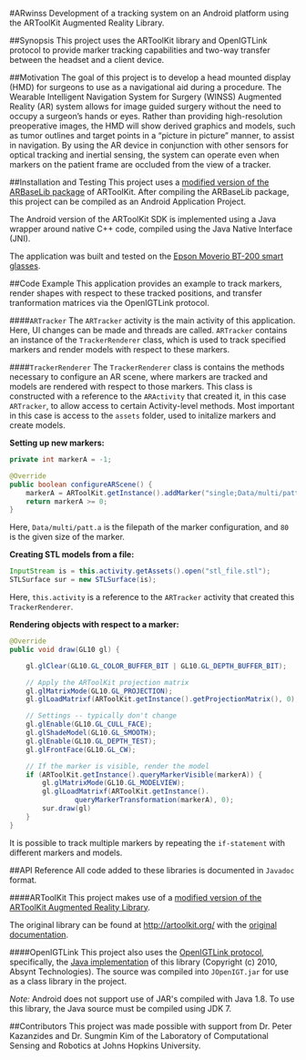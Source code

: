 #ARwinss
Development of a tracking system on an Android platform using the ARToolKit Augmented Reality Library.

##Synopsis
This project uses the ARToolKit library and OpenIGTLink protocol to provide marker tracking capabilities 
and two-way transfer between the headset and a client device.

##Motivation
The goal of this project is to develop a head mounted display (HMD) for surgeons to use as a navigational aid during a procedure.
The Wearable Intelligent Navigation System for Surgery (WINSS) Augmented Reality (AR) system allows for image guided surgery without the need to occupy a surgeon’s hands or eyes. 
Rather than providing high-resolution preoperative images, the HMD will show derived graphics and models, 
such as tumor outlines and target points in a “picture in picture” manner, to assist in navigation. 
By using the AR device in conjunction with other sensors for optical tracking and inertial sensing, 
the system can operate even when markers on the patient frame are occluded from the view of a tracker.  

##Installation and Testing
This project uses a [modified version of the ARBaseLib package](https://github.com/pranavl/ARwinss) of ARToolKit.
After compiling the ARBaseLib package, this project can be compiled as an Android Application Project.

The Android version of the ARToolKit SDK is implemented using a Java wrapper around native C++ code, compiled using the Java Native Interface (JNI).

The application was built and tested on the [Epson Moverio BT-200 smart glasses](http://www.epson.com/cgi-bin/Store/jsp/Landing/moverio-bt-200-smart-glasses.do?ref=van_moverio_2014).

##Code Example
This application provides an example to track markers, render shapes with respect to these tracked positions, 
and transfer tranformation matrices via the OpenIGTLink protocol.

####`ARTracker`
The `ARTracker` activity is the main activity of this application. Here, UI changes can be made and threads are called. 
`ARTracker` contains an instance of the `TrackerRenderer` class, which is used to track specified markers and render models with respect to these markers.

####`TrackerRenderer`
The `TrackerRenderer` class is contains the methods necessary to configure an AR scene, where markers are tracked and models are rendered with respect to those markers.
This class is constructed with a reference to the `ARActivity` that created it, in this case `ARTracker`, to allow access to certain Activity-level methods.
Most important in this case is access to the `assets` folder, used to initalize markers and create models.

**Setting up new markers:**
```java
private int markerA = -1;

@Override
public boolean configureARScene() {
	markerA = ARToolKit.getInstance().addMarker("single;Data/multi/patt.a;80");
	return markerA >= 0;
}	
```
Here, `Data/multi/patt.a` is the filepath of the marker configuration, and `80` is the given size of the marker.

**Creating STL models from a file:**
```java
InputStream is = this.activity.getAssets().open("stl_file.stl");
STLSurface sur = new STLSurface(is);
```
Here, `this.activity` is a reference to the `ARTracker` activity that created this `TrackerRenderer`.

**Rendering objects with respect to a marker:**
```java
@Override
public void draw(GL10 gl) {

    gl.glClear(GL10.GL_COLOR_BUFFER_BIT | GL10.GL_DEPTH_BUFFER_BIT);

    // Apply the ARToolKit projection matrix
    gl.glMatrixMode(GL10.GL_PROJECTION);
    gl.glLoadMatrixf(ARToolKit.getInstance().getProjectionMatrix(), 0);

	// Settings -- typically don't change
    gl.glEnable(GL10.GL_CULL_FACE);
    gl.glShadeModel(GL10.GL_SMOOTH);
    gl.glEnable(GL10.GL_DEPTH_TEST);
    gl.glFrontFace(GL10.GL_CW);

    // If the marker is visible, render the model
    if (ARToolKit.getInstance().queryMarkerVisible(markerA)) {
        gl.glMatrixMode(GL10.GL_MODELVIEW);
        gl.glLoadMatrixf(ARToolKit.getInstance().
                queryMarkerTransformation(markerA), 0);
        sur.draw(gl)
    }
}	
```
It is possible to track multiple markers by repeating the `if-statement` with different markers and models.

##API Reference
All code added to these libraries is documented in `Javadoc` format.

####ARToolKit
This project makes use of a [modified version of the ARToolKit Augmented Reality Library](https://github.com/pranavl/ARwinss). 

The original library can be found at http://artoolkit.org/ with the [original documentation](http://artoolkit.org/documentation/).

####OpenIGTLink
This project also uses the [OpenIGTLink protocol](http://openigtlink.org/), 
specifically, the [Java implementation](https://code.google.com/p/igtlink4j/) of this library (Copyright (c) 2010, Absynt Technologies).
The source was compiled into `JOpenIGT.jar` for use as a class library in the project.

*Note:* Android does not support use of JAR's compiled with Java 1.8. To use this library, the Java source must be compiled using JDK 7.

##Contributors
This project was made possible with support from Dr. Peter Kazanzides and Dr. Sungmin Kim
of the Laboratory of Computational Sensing and Robotics at Johns Hopkins University.
